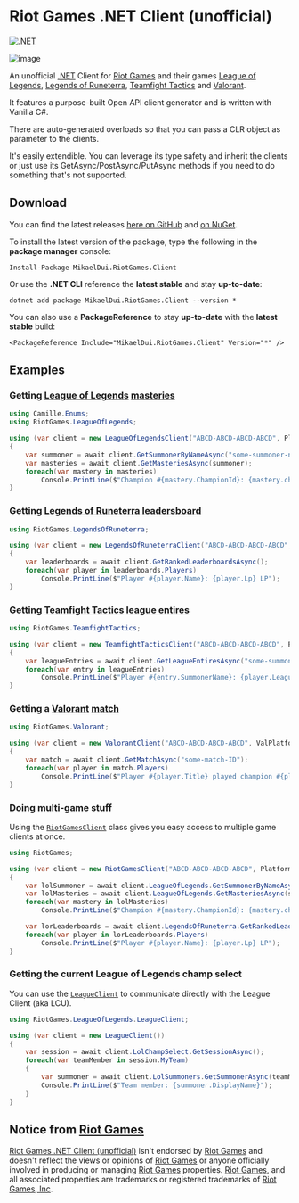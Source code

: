 # Riot Games .NET Client (unofficial)
[![.NET](https://github.com/mikaeldui/riot-games-dotnet-client/actions/workflows/dotnet.yml/badge.svg)](https://github.com/mikaeldui/riot-games-dotnet-client/actions/workflows/dotnet.yml)

![image](https://user-images.githubusercontent.com/3706841/147928421-b25b3ddd-c774-4240-bf10-863321b05bb4.png)

An unofficial [.NET][dotnet] Client for [Riot Games][riot] and their games [League of Legends][lol], [Legends of Runeterra][lor], [Teamfight Tactics][tft] and [Valorant][val].

It features a purpose-built Open API client generator and is written with Vanilla C#.

There are auto-generated overloads so that you can pass a CLR object as parameter to the clients.

It's easily extendible. You can leverage its type safety and inherit the clients or just use its GetAsync/PostAsync/PutAsync methods if you need to do something that's not supported.

## Download

You can find the latest releases [here on GitHub](https://github.com/mikaeldui/riot-games-dotnet-client/releases) and [on NuGet](https://www.nuget.org/packages/MikaelDui.RiotGames.Client).

To install the latest version of the package, type the following in the **package manager** console:

    Install-Package MikaelDui.RiotGames.Client
        
Or use the **.NET CLI** reference the **latest stable** and stay **up-to-date**:

    dotnet add package MikaelDui.RiotGames.Client --version *
    
You can also use a **PackageReference** to stay **up-to-date** with the **latest stable** build:

    <PackageReference Include="MikaelDui.RiotGames.Client" Version="*" />

## Examples

### Getting [League of Legends][lol] [masteries](https://developer.riotgames.com/apis#champion-mastery-v4/GET_getChampionMasteryScore)

```C#
using Camille.Enums;
using RiotGames.LeagueOfLegends;

using (var client = new LeagueOfLegendsClient("ABCD-ABCD-ABCD-ABCD", PlatformRoute.NA1))
{
    var summoner = await client.GetSummonerByNameAsync("some-summoner-name");
    var masteries = await client.GetMasteriesAsync(summoner);
    foreach(var mastery in masteries)
        Console.PrintLine($"Champion #{mastery.ChampionId}: {mastery.championPoints} points");
}
```

### Getting [Legends of Runeterra][lor] [leadersboard](https://developer.riotgames.com/apis#lor-ranked-v1/GET_getLeaderboards)

```C#
using RiotGames.LegendsOfRuneterra;

using (var client = new LegendsOfRuneterraClient("ABCD-ABCD-ABCD-ABCD", RegionRoute.AMERICAS))
{
    var leaderboards = await client.GetRankedLeaderboardsAsync();
    foreach(var player in leaderboards.Players)
        Console.PrintLine($"Player #{player.Name}: {player.Lp} LP");
}
```

### Getting [Teamfight Tactics][tft] [league entires](https://developer.riotgames.com/apis#tft-league-v1/GET_getLeagueEntriesForSummoner)

```C#
using RiotGames.TeamfightTactics;

using (var client = new TeamfightTacticsClient("ABCD-ABCD-ABCD-ABCD", PlatformRoute.NA1))
{
    var leagueEntries = await client.GetLeagueEntiresAsync("some-summoner-ID");
    foreach(var entry in leagueEntries)
        Console.PrintLine($"Player #{entry.SummonerName}: {player.LeaguePoints} LP");
}
```

### Getting a [Valorant][val] [match](https://developer.riotgames.com/apis#val-match-v1/GET_getMatch)

```C#
using RiotGames.Valorant;

using (var client = new ValorantClient("ABCD-ABCD-ABCD-ABCD", ValPlatformRoute.EU))
{
    var match = await client.GetMatchAsync("some-match-ID");
    foreach(var player in match.Players)
        Console.PrintLine($"Player #{player.Title} played champion #{player.ChampionId}");
}
```

### Doing multi-game stuff
Using the [`RiotGamesClient`](https://github.com/mikaeldui/riot-games-dotnet-client/blob/main/RiotGames.Client/RiotGamesClient.cs) class gives you easy access to multiple game clients at once.

```C#
using RiotGames;

using (var client = new RiotGamesClient("ABCD-ABCD-ABCD-ABCD", PlatformRoute.NA1, ValPlatformRoute.NA))
{
    var lolSummoner = await client.LeagueOfLegends.GetSummonerByNameAsync("some-summoner-name");
    var lolMasteries = await client.LeagueOfLegends.GetMasteriesAsync(summoner);
    foreach(var mastery in lolMasteries)
        Console.PrintLine($"Champion #{mastery.ChampionId}: {mastery.championPoints} points");

    var lorLeaderboards = await client.LegendsOfRuneterra.GetRankedLeaderboardsAsync();
    foreach(var player in lorLeaderboards.Players)
        Console.PrintLine($"Player #{player.Name}: {player.Lp} LP");
}
```

### Getting the current League of Legends champ select
You can use the [`LeagueClient`](https://github.com/mikaeldui/riot-games-dotnet-client/blob/main/RiotGames.Client/LeagueOfLegends/LeagueClient/LeagueClient.cs) to communicate directly with the League Client (aka LCU).

```C#
using RiotGames.LeagueOfLegends.LeagueClient;

using (var client = new LeagueClient())
{
    var session = await client.LolChampSelect.GetSessionAsync();
    foreach(var teamMember in session.MyTeam)
    {
        var summoner = await client.LolSummoners.GetSummonerAsync(teamMember.SummonerId);
        Console.PrintLine($"Team member: {summoner.DisplayName}");
    }
}
```

## Notice from [Riot Games][riot]

[Riot Games .NET Client (unofficial)][rgdc] isn't endorsed by [Riot Games][riot] and doesn't reflect the views or opinions of [Riot Games][riot] or anyone officially involved in producing or managing [Riot Games][riot] properties. [Riot Games][riot], and all associated properties are trademarks or registered trademarks of [Riot Games, Inc][riot].

[rgdc]: https://github.com/mikaeldui/riot-games-dotnet-client "Riot Games .NET Client (unofficial)"
[riot]: https://www.riotgames.com/ "Riot Games"
[lol]: https://www.leagueoflegends.com/ "League of Legends"
[lor]: https://playruneterra.com/ "Legends of Runeterra"
[tft]: https://teamfighttactics.leagueoflegends.com/ "Teamfight Tactics"
[val]: https://playvalorant.com/ "Valorant"
[dotnet]: https://dotnet.microsoft.com/ ".NET"
